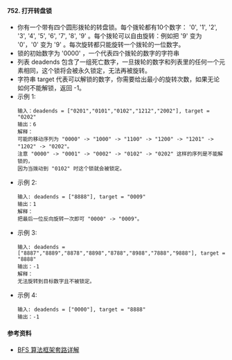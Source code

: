 #### 752. 打开转盘锁
- 你有一个带有四个圆形拨轮的转盘锁。每个拨轮都有10个数字： '0', '1', '2', '3', '4', '5', '6', '7', '8', '9' 。每个拨轮可以自由旋转：例如把 '9' 变为  '0'，'0' 变为 '9' 。每次旋转都只能旋转一个拨轮的一位数字。
- 锁的初始数字为 '0000' ，一个代表四个拨轮的数字的字符串
- 列表 deadends 包含了一组死亡数字，一旦拨轮的数字和列表里的任何一个元素相同，这个锁将会被永久锁定，无法再被旋转。
- 字符串 target 代表可以解锁的数字，你需要给出最小的旋转次数，如果无论如何不能解锁，返回 -1。
- 示例 1:
    ```
    输入：deadends = ["0201","0101","0102","1212","2002"], target = "0202"
    输出：6
    解释：
    可能的移动序列为 "0000" -> "1000" -> "1100" -> "1200" -> "1201" -> "1202" -> "0202"。
    注意 "0000" -> "0001" -> "0002" -> "0102" -> "0202" 这样的序列是不能解锁的，
    因为当拨动到 "0102" 时这个锁就会被锁定。
    ```
- 示例 2:
    ```
    输入: deadends = ["8888"], target = "0009"
    输出：1
    解释：
    把最后一位反向旋转一次即可 "0000" -> "0009"。
    ```
- 示例 3:
    ```
    输入: deadends = ["8887","8889","8878","8898","8788","8988","7888","9888"], target = "8888"
    输出：-1
    解释：
    无法旋转到目标数字且不被锁定。
    ```
- 示例 4:
    ```
    输入: deadends = ["0000"], target = "8888"
    输出：-1
    ```

#### 参考资料
- [BFS 算法框架套路详解](https://mp.weixin.qq.com/s/WH_XGm1-w5882PnenymZ7g)